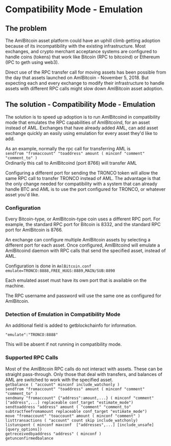 # Compatibility Mode - Emulation

## The problem
The AmlBitcoin asset platform could have an uphill climb getting adoption because of its incompatibility with the existing infrastructure.  Most exchanges, and crypto merchant acceptance systems are configured to handle coins (tokens) that work like Bitcoin (RPC to bitcoind) or Ethereum (IPC to geth using web3).

Direct use of the RPC transfer call for moving assets has been possible from the day that assets launched on AmlBitcoin - November 5, 2018.  But expecting each and every exchange to modify their infrastructure to handle assets with different RPC calls might slow down AmlBitcoin asset adoption.

## The solution - Compatibility Mode - Emulation
The solution is to speed up adoption is to run AmlBitcoind in compatibility mode that emulates the RPC capabilities of AmlBitcoind, for an asset instead of AML.  Exchanges that have already added AML, can add asset exchange quickly an easily using emulation for every asset they'd like to add.

As an example, normally the rpc call for transferring AML is   
```sendfrom "fromaccount" "toaddress" amount ( minconf "comment" "comment_to" )```   
Ordinarily this call to AmlBitcoind (port 8766) will transfer AML

Configuring a different port for sending the TRONCO token will allow the same RPC call to transfer TRONCO instead of AML.  The advantage is that the only change needed for compatibility with a system that can already handle BTC and AML is to use the port configured for TRONCO, or whatever asset you'd like.

### Configuration
Every Bitcoin-type, or AmlBitcoin-type coin uses a different RPC port.  For example, the standard RPC port for Bitcoin is 8332, and the standard RPC port for AmlBitcoin is 8766.

An exchange can configure multiple AmlBitcoin assets by selecting a different port for each asset.  Once configured, AmlBitcoind will emulate a AmlBitcoind daemon with RPC calls that send the specified asset, instead of AML.

Configuration is done in ```AmlBitcoin.conf```  
```emulate=TRONCO:8888,FREE_HUGS:8889,MAIN/SUB:8890```

Each emulated asset must have its own port that is available on the machine.

The RPC username and password will use the same one as configured for AmlBitcoin.

### Detection of Emulation in Compatibility Mode
An additional field is added to getblockchainfo for information. 

```"emulate":"TRONCO:8888"```

This will be absent if not running in compatibility mode.

### Supported RPC Calls

Most of the AmlBitcoin RPC calls do not interact with assets.  These can be straight pass-through.  Only those that deal with transfers, and balances of AML are switched to work with the specified asset.  
```getbalance ( "account" minconf include_watchonly )```  
```sendfrom "fromaccount" "toaddress" amount ( minconf "comment" "comment_to" )```    
```sendmany "fromaccount" {"address":amount,...} ( minconf "comment" ["address",...] replaceable conf_target "estimate_mode")```  
```sendtoaddress "address" amount ( "comment" "comment_to" subtractfeefromamount replaceable conf_target "estimate_mode")```  
```move "fromaccount" "toaccount" amount ( minconf "comment" )```  
```listtransactions ( "account" count skip include_watchonly)```  
```listunspent ( minconf maxconf  ["addresses",...] [include_unsafe] [query_options])```  
```getreceivedbyaddress "address" ( minconf )```  
```getunconfirmedbalance```  


